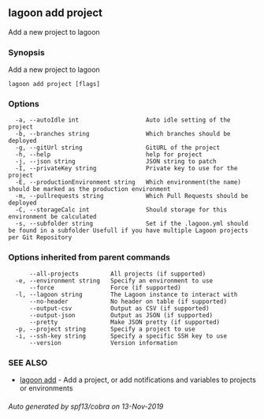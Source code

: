 ## lagoon add project

Add a new project to lagoon

### Synopsis

Add a new project to lagoon

```
lagoon add project [flags]
```

### Options

```
  -a, --autoIdle int                   Auto idle setting of the project
  -b, --branches string                Which branches should be deployed
  -g, --gitUrl string                  GitURL of the project
  -h, --help                           help for project
  -j, --json string                    JSON string to patch
  -I, --privateKey string              Private key to use for the project
  -E, --productionEnvironment string   Which environment(the name) should be marked as the production environment
  -m, --pullrequests string            Which Pull Requests should be deployed
  -C, --storageCalc int                Should storage for this environment be calculated
  -s, --subfolder string               Set if the .lagoon.yml should be found in a subfolder Usefull if you have multiple Lagoon projects per Git Repository
```

### Options inherited from parent commands

```
      --all-projects         All projects (if supported)
  -e, --environment string   Specify an environment to use
      --force                Force (if supported)
  -l, --lagoon string        The Lagoon instance to interact with
      --no-header            No header on table (if supported)
      --output-csv           Output as CSV (if supported)
      --output-json          Output as JSON (if supported)
      --pretty               Make JSON pretty (if supported)
  -p, --project string       Specify a project to use
  -i, --ssh-key string       Specify a specific SSH key to use
      --version              Version information
```

### SEE ALSO

* [lagoon add](lagoon_add.md)	 - Add a project, or add notifications and variables to projects or environments

###### Auto generated by spf13/cobra on 13-Nov-2019
